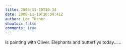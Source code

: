 ```yaml
---
title: 2008-11-10T10-34
date: 2008-11-10T10:34:41Z
author: Lee Turner
showtoc: false
comments: true
---
```


is painting with Oliver.  Elephants and butterflys today......

